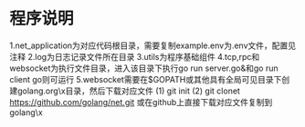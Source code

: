 程序说明
========
1.net_application为对应代码根目录，需要复制example.env为.env文件，配置见注释
2.log为日志记录文件所在目录 
3.utils为程序基础组件
4.tcp,rpc和websocket为执行文件目录，进入该目录下执行go run server.go&和go run client go则可运行
5.websocket需要在$GOPATH或其他具有全局可见目录下创建golang.org\x目录，然后下载对应文件
(1) git init 
(2) git clonet https://github.com/golang/net.git
或在github上直接下载对应文件复制到golang\x
